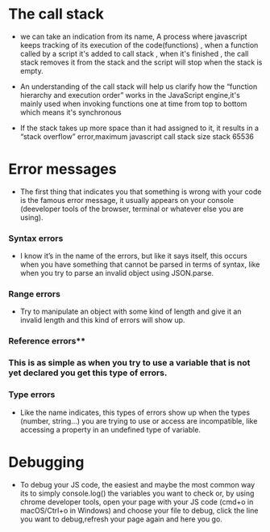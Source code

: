 # The call stack

- we can take an indication from its name, A process where javascript keeps tracking of its execution of the code(functions) , when a function called by a script it's added to call stack , when it's finished , the call stack removes it from the stack and the script will stop when the stack is empty.


- An understanding of the call stack will help us clarify how the “function hierarchy and execution order” works in the JavaScript engine,it's mainly used when invoking functions one at time from top to bottom which means it's synchronous 


- If the stack takes up more space than it had assigned to it, it results in a “stack overflow” error,maximum javascript call stack size stack 65536



# Error messages

- The first thing that indicates you that something is wrong with your code is the famous error message, it usually appears on your console (deeveloper tools of the browser, terminal or whatever else you are using).


### Syntax errors

- I know it’s in the name of the errors, but like it says itself, this occurs when you have something that cannot be parsed in terms of syntax, like when you try to parse an invalid object using JSON.parse.

### Range errors

- Try to manipulate an object with some kind of length and give it an invalid length and this kind of errors will show up.

### Reference errors**

### This is as simple as when you try to use a variable that is not yet declared you get this type of errors.

### Type errors

- Like the name indicates, this types of errors show up when the types (number, string...) you are trying to use or access are incompatible, like accessing a property in an undefined type of variable.

# Debugging
- To debug your JS code, the easiest and maybe the most common way its to simply console.log() the variables you want to check or, by using chrome developer tools, open your page with your JS code (cmd+o in macOS/Ctrl+o in Windows) and choose your file to debug, click the line you want to debug,refresh your page again and here you go.
